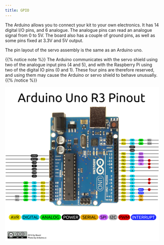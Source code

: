 ```yaml
---
title: GPIO
---
```


The Arduino allows you to connect your kit to your own electronics. It has 14 digital I/O pins, and 6 analogue. The analogue pins can read an analogue signal from 0 to 5V. The board also has a couple of ground pins, as well as some pins fixed at 3.3V and 5V output.

The pin layout of the servo assembly is the same as an Arduino uno.

{{% notice note %}}
The Arduino communicates with the servo shield using two of the analogue input pins (4 and 5), and with the Raspberry Pi using two of the digital IO pins (0 and 1). These four pins are therefore reserved, and using them may cause the Arduino or servo shield to behave unusually.
{{% /notice %}}

![Pin Map](https://raw.githubusercontent.com/Bouni/Arduino-Pinout/master/Arduino%20Uno%20R3%20Pinout.png?width=50pc)
